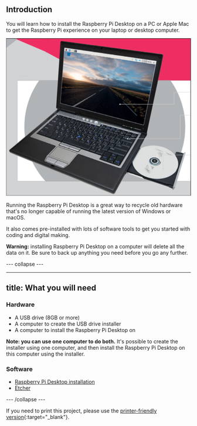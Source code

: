 ## Introduction

You will learn how to install the Raspberry Pi Desktop on a PC or Apple Mac to get the Raspberry Pi experience on your laptop or desktop computer.

![raspberry pi desktop running on a laptop](images/raspberry_pi_desktop_laptop.PNG)

Running the Raspberry Pi Desktop is a great way to recycle old hardware that's no longer capable of running the latest version of Windows or macOS.

It also comes pre-installed with lots of software tools to get you started with coding and digital making.

**Warning:** installing Raspberry Pi Desktop on a computer will delete all the data on it. Be sure to back up anything you need before you go any further.

--- collapse ---

---
title: What you will need
---

### Hardware

+ A USB drive (8GB or more)
+ A computer to create the USB drive installer
+ A computer to install the Raspberry Pi Desktop on

**Note: you can use one computer to do both.** It's possible to create the installer using one computer, and then install the Raspberry Pi Desktop on this computer using the installer.

### Software

+ [Raspberry Pi Desktop installation](https://www.raspberrypi.org/downloads/raspberry-pi-desktop/)
+ [Etcher](https://etcher.io/)

--- /collapse ---

If you need to print this project, please use the [printer-friendly version](https://projects.raspberrypi.org/en/projects/project-name/print){:target="_blank"}.
